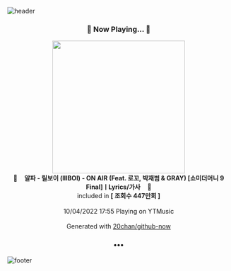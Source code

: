 ![header](https://capsule-render.vercel.app/api?type=wave&height=170&section=header&text=Hi.%20I'm%20SHIFT&fontColor=090707&fontAlignX=45&fontAlignY=65&fontSize=100)

<h3 align="center">🎵 Now Playing... 🎵</h3>
<p align="center">
  <a href="https://music.youtube.com/watch?v=Gw573n7B63A">
    <img width="300" src="https://i.ytimg.com/vi/Gw573n7B63A/sddefault.jpg?sqp=-oaymwEWCJADEOEBIAQqCghqEJQEGHgg6AJIWg&rs">
  </a>
  <br>
  🎵&nbsp&nbsp&nbsp <b>알파 - 릴보이 (lIlBOI) - ON AIR (Feat. 로꼬, 박재범 & GRAY) [쇼미더머니 9 Final]ㅣLyrics/가사</b> &nbsp&nbsp&nbsp🎵
  <br>
  included in <b>[ 조회수 447만회 ]</b>
  
  <br />
  <br />
  10/04/2022 17:55 Playing on YTMusic
  <br />
  <br />
  Generated with <a href="https://github.com/20chan/github-now">20chan/github-now</a>
</p>

<h3 align="center">•••</h3>

![footer](https://capsule-render.vercel.app/api?type=wave&height=150&section=footer)
